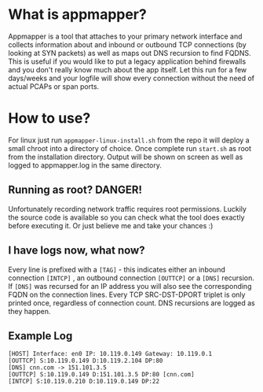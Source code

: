 # What is appmapper?

Appmapper is a tool that attaches to your primary network interface and collects information about and inbound or outbound TCP connections (by looking at SYN packets) as well as maps out DNS recursion to find FQDNS. This is useful if you would like to put a legacy application behind firewalls and you don't really know much about the app itself. Let this run for a few days/weeks and your logfile will show every connection without the need of actual PCAPs or span ports.

# How to use?

For linux just run ``appmapper-linux-install.sh`` from the repo it will deploy a small chroot into a directory of choice. Once complete run ``start.sh`` as root from the installation directory. Output will be shown on screen as well as logged to appmapper.log in the same directory.

## Running as root? DANGER!

Unfortunately recording network traffic requires root permissions. Luckily the source code is available so you can check what the tool does exactly before executing it. Or just believe me and take your chances :)

## I have logs now, what now?

Every line is prefixed with a ``[TAG]``  - this indicates either an inbound connection ``[INTCP]`` , an outbound connection ``[OUTTCP]``  or a ``[DNS]`` recursion.  If ``[DNS]``    was recursed for an IP address you will also see the corresponding FQDN on the connection lines. Every TCP SRC-DST-DPORT triplet is only printed once, regardless of connection count. DNS recursions are logged as they happen.

## Example Log

```
[HOST] Interface: en0 IP: 10.119.0.149 Gateway: 10.119.0.1
[OUTTCP] S:10.119.0.149 D:10.119.2.104 DP:80
[DNS] cnn.com -> 151.101.3.5
[OUTTCP] S:10.119.0.149 D:151.101.3.5 DP:80 [cnn.com]
[INTCP] S:10.119.0.210 D:10.119.0.149 DP:22
```


